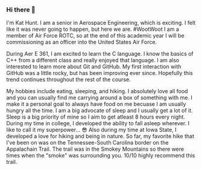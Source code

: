 ### Hi there 👋

I'm Kat Hunt. I am a senior in Aerospace Engineering, which is exciting. I felt like it was never going to happen, but here we are. #WootWoot
I am a member of Air Force ROTC, so at the end of this academic year I will be commissioning as an officer into the United States Air Force.

During Aer E 361, I am excited to learn the C language. I know the basics of C++ from a different class and really enjoyed that language. I am also interested to learn more about Git and GitHub. My first interaction with GitHub was a little rocky, but has been improving ever since. Hopefully this trend continues throughout the rest of the course.   

My hobbies include eating, sleeping, and hiking. I absolutely love all food and you can usually find me carrying around a box of something with me. I make it a personal goal to always have food on me becuase I am usually hungry all the time. I am a big advocate of sleep and I usually get a lot of it. Sleep is a big priority of mine so I aim to get atleast 8 hours every night. During my time in college, I developed the ability to fall asleep wherever. I like to call it my superpower... 😎 Also during my time at Iowa State, I developed a love for hiking and being in nature. So far, my favorite hike that I've been on was on the Tennessee-South Carolina border on the Appalachain Trail. The trail was in the Smokey Mountains so there were times when the "smoke" was surrounding you. 10/10 highly recommend this trail. 
